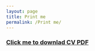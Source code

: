```yaml
---
layout: page
title: Print me
permalink: /Print me/
---
```

### [Click me to downlad CV PDF](https://github.com/pgonciarzaol/piotrgonciarzaol.github.io/blob/gh-pages/resources/PiotrGonciarzCV.pdf)
    